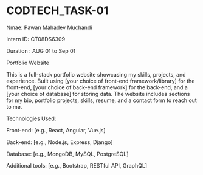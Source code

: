 # CODTECH_TASK-01

Nmae: Pawan Mahadev Muchandi

Intern ID: CT08DS6309

Duration : AUG 01 to Sep 01

Portfolio Website

This is a full-stack portfolio website showcasing my skills, projects, and experience. Built using [your choice of front-end framework/library] for the front-end, [your choice of back-end framework] for the back-end, and a [your choice of database] for storing data. The website includes sections for my bio, portfolio projects, skills, resume, and a contact form to reach out to me.

Technologies Used:

Front-end: [e.g., React, Angular, Vue.js]

Back-end: [e.g., Node.js, Express, Django]

Database: [e.g., MongoDB, MySQL, PostgreSQL]

Additional tools: [e.g., Bootstrap, RESTful API, GraphQL]

